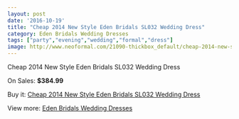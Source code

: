 ```yaml
---
layout: post
date: '2016-10-19'
title: "Cheap 2014 New Style Eden Bridals SL032 Wedding Dress"
category: Eden Bridals Wedding Dresses
tags: ["party","evening","wedding","formal","dress"]
image: http://www.neoformal.com/21090-thickbox_default/cheap-2014-new-style-eden-bridals-sl032-wedding-dress.jpg
---
```

Cheap 2014 New Style Eden Bridals SL032 Wedding Dress

On Sales: **$384.99**
<a href="https://www.neoformal.com/en/eden-bridals-wedding-dresses-2014/6811-cheap-2014-new-style-eden-bridals-sl032-wedding-dress.html"><amp-img layout="responsive" width="600" height="600" src="//www.neoformal.com/21090-thickbox_default/cheap-2014-new-style-eden-bridals-sl032-wedding-dress.jpg" alt="Cheap 2014 New Style Eden Bridals SL032 Wedding Dress 0" /></a>
<a href="https://www.neoformal.com/en/eden-bridals-wedding-dresses-2014/6811-cheap-2014-new-style-eden-bridals-sl032-wedding-dress.html"><amp-img layout="responsive" width="600" height="600" src="//www.neoformal.com/21091-thickbox_default/cheap-2014-new-style-eden-bridals-sl032-wedding-dress.jpg" alt="Cheap 2014 New Style Eden Bridals SL032 Wedding Dress 1" /></a>

Buy it: [Cheap 2014 New Style Eden Bridals SL032 Wedding Dress](https://www.neoformal.com/en/eden-bridals-wedding-dresses-2014/6811-cheap-2014-new-style-eden-bridals-sl032-wedding-dress.html "Cheap 2014 New Style Eden Bridals SL032 Wedding Dress")

View more: [Eden Bridals Wedding Dresses](https://www.neoformal.com/en/100-eden-bridals-wedding-dresses-2014 "Eden Bridals Wedding Dresses")